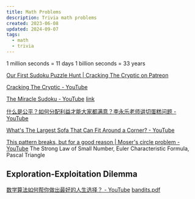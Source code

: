 ```yaml
---
title: Math Problems
description: Trivia math problems
created: 2023-06-08
updated: 2024-09-07
tags:
  - math
  - trivia
---
```


1 million seconds = 11 days
1 billion seconds = 33 years

[Our First Sudoku Puzzle Hunt | Cracking The Cryptic on Patreon](https://www.patreon.com/posts/36694746)

[Cracking The Cryptic - YouTube](https://www.youtube.com/channel/UCC-UOdK8-mIjxBQm_ot1T-Q)

[The Miracle Sudoku - YouTube](https://www.youtube.com/watch?v=yKf9aUIxdb4) [link](https://cracking-the-cryptic.web.app/sudoku/tjN9LtrrTL)

[什么是公平？如何分配利益才能大家都满意？李永乐老师讲切蛋糕问题 - YouTube](https://www.youtube.com/watch?v=I8d13Jxzafk)

[What's The Largest Sofa That Can Fit Around a Corner? - YouTube](https://www.youtube.com/watch?v=bUNl_jJMTOw)

[This pattern breaks, but for a good reason | Moser's circle problem - YouTube](https://www.youtube.com/watch?v=YtkIWDE36qU) The Strong Law of Small Number, Euler Characteristic Formula, Pascal Triangle

## Exploration-Exploitation Dilemma

[数学算法如何帮你做出最好的人生选择？ - YouTube](https://www.youtube.com/watch?v=GLkdv-31FJU)
[bandits.pdf](https://cseweb.ucsd.edu/~yfreund/papers/bandits.pdf)
